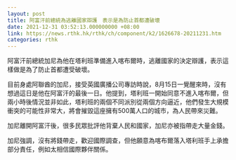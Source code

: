 ```yaml
---
layout: post
title: 阿富汗前總統為逃離國家辯護　表示是為防止首都遭破壞
date: 2021-12-31 03:52:13.000000000 +08:00
link: https://news.rthk.hk/rthk/ch/component/k2/1626678-20211231.htm
categories: rthk
---
```


阿富汗前總統加尼為他在塔利班準備進入喀布爾時，逃離國家的決定辯護，表示這樣做是為了防止首都遭受破壞。

目前身處阿聯酋的加尼，接受英國廣播公司專訪時說，8月15日一覺醒來時，沒有想過這日是他在阿富汗的最後一日。他提到，塔利班一開始同意不進入喀布爾，但兩小時後情況並非如此，塔利班的兩個不同派別從兩個方向逼近，他們發生大規模衝突的可能性非常大，將會摧毀這座擁有500萬人口的城市，為人民帶來災難。

加尼離開阿富汗後，很多民眾批評他背棄人民和國家，加尼亦被指帶走大量金錢。

加尼強調，沒有將錢帶走，歡迎國際調查，但他願意為喀布爾落入塔利班手上承擔部分責任，例如太相信國際夥伴關係。
